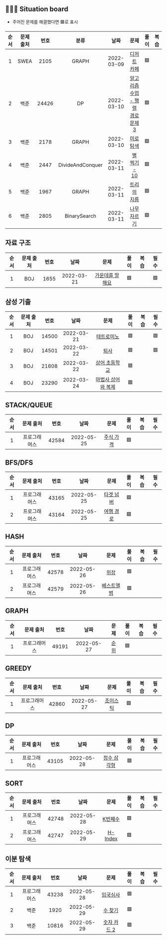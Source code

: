 ## 🧑🏽‍💻 Situation board
- 주어진 문제를 해결했다면 🟩로 표시

| 순서 | 문제 출처|번호| 분류     | 날짜     | 문제      | 풀이  | 복습  |
| :--------:| :--------: |:--------: | :--------: | :--------: | :--------: | :-------: | :-------: |
|1| SWEA     | 2105     |GRAPH|2022-03-09|[디저트 카페](https://swexpertacademy.com/main/code/problem/problemDetail.do?contestProbId=AV5VwAr6APYDFAWu) |🟩||
|2| 백준     | 24426    |DP|2022-03-10|[알고리즘 수업 - 행렬 경로 문제 3](https://www.acmicpc.net/problem/24426) |🟩|
|3| 백준     | 2178     |GRAPH|2022-03-10|[미로 탐색](https://www.acmicpc.net/problem/2178) |🟩|
|4| 백준     | 2447     |DivideAndConquer|2022-03-11|[별 찍기 - 10](https://www.acmicpc.net/problem/2447) |🟩|
|5| 백준     | 1967     |GRAPH|2022-03-11|[트리의 지름](https://www.acmicpc.net/problem/1967) |🟩|
|6| 백준     | 2805     |BinarySearch|2022-03-11|[나무 자르기](https://www.acmicpc.net/problem/2805) |🟩|

## 자료 구조
| 순서 | 문제 출처|번호| 날짜     | 문제      | 풀이  | 복습  | 필수  |
| :--------:| :--------: | :--------: | :--------: | :--------: | :-------: | :-------: | :-------: |
|1| BOJ     | 1655     |2022-03-21|[가운데를 말해요](https://www.acmicpc.net/problem/1655) |🟩| |🟩|

## 삼성 기출
| 순서 | 문제 출처|번호| 날짜     | 문제      | 풀이  | 복습  | 필수  |
| :--------:| :--------: | :--------: | :--------: | :--------: | :-------: | :-------: | :-------: |
|1| BOJ     | 14500     |2022-03-21|[테트로미노](https://www.acmicpc.net/problem/14500) |🟩| |🟩|
|2| BOJ     | 14501     |2022-03-22|[퇴사](https://www.acmicpc.net/problem/14501) |🟩| |🟩|
|3| BOJ     | 21608     |2022-03-22|[상어 초등학교](https://www.acmicpc.net/problem/21608) |🟩| ||
|4| BOJ     | 23290     |2022-03-24|[마법사 상어와 복제](https://www.acmicpc.net/problem/23290) |🟩| ||

## STACK/QUEUE
| 순서 | 문제 출처|번호| 날짜     | 문제      | 풀이  | 복습  | 필수  |
| :--------:| :--------: | :--------: | :--------: | :--------: | :-------: | :-------: | :-------: |
|1| 프로그래머스     | 42584     |2022-05-25|[주식 가격](https://programmers.co.kr/learn/courses/30/lessons/42584) |🟩| ||


## BFS/DFS
| 순서 | 문제 출처|번호| 날짜     | 문제      | 풀이  | 복습  | 필수  |
| :--------:| :--------: | :--------: | :--------: | :--------: | :-------: | :-------: | :-------: |
|1| 프로그래머스     | 43165     |2022-05-25|[타겟 넘버](https://programmers.co.kr/learn/courses/30/lessons/43165?language=java) |🟩| ||
|2| 프로그래머스     | 43164     |2022-05-25|[여행 경로](https://programmers.co.kr/learn/courses/30/lessons/43164?language=java) |🟩| ||

## HASH
| 순서 | 문제 출처|번호| 날짜     | 문제      | 풀이  | 복습  | 필수  |
| :--------:| :--------: | :--------: | :--------: | :--------: | :-------: | :-------: | :-------: |
|1| 프로그래머스     | 42578     |2022-05-26|[위장](https://programmers.co.kr/learn/courses/30/lessons/42578) |🟩| ||
|2| 프로그래머스     | 42579     |2022-05-26|[베스트앨범](https://programmers.co.kr/learn/courses/30/lessons/42579) |🟩| ||

## GRAPH
| 순서 | 문제 출처|번호| 날짜     | 문제      | 풀이  | 복습  | 필수  |
| :--------:| :--------: | :--------: | :--------: | :--------: | :-------: | :-------: | :-------: |
|1| 프로그래머스     | 49191     |2022-05-27|[순위](https://programmers.co.kr/learn/courses/30/lessons/49191) |🟩| ||

## GREEDY
| 순서 | 문제 출처|번호| 날짜     | 문제      | 풀이  | 복습  | 필수  |
| :--------:| :--------: | :--------: | :--------: | :--------: | :-------: | :-------: | :-------: |
|1| 프로그래머스     | 42860     |2022-05-27|[조이스틱](https://programmers.co.kr/learn/courses/30/lessons/42860) |🟩| ||

## DP
| 순서 | 문제 출처|번호| 날짜     | 문제      | 풀이  | 복습  | 필수  |
| :--------:| :--------: | :--------: | :--------: | :--------: | :-------: | :-------: | :-------: |
|1| 프로그래머스     | 43105     |2022-05-28|[정수 삼각형](https://programmers.co.kr/learn/courses/30/lessons/43105) |🟩| ||

## SORT
| 순서 | 문제 출처|번호| 날짜     | 문제      | 풀이  | 복습  | 필수  |
| :--------:| :--------: | :--------: | :--------: | :--------: | :-------: | :-------: | :-------: |
|1| 프로그래머스     | 42748     |2022-05-28|[K번째수](https://programmers.co.kr/learn/courses/30/lessons/42748) |🟩| ||
|2| 프로그래머스     | 42747     |2022-05-29|[H-Index](https://programmers.co.kr/learn/courses/30/lessons/42747) |🟩| ||

## 이분 탐색
| 순서 | 문제 출처|번호| 날짜     | 문제      | 풀이  | 복습  | 필수  |
| :--------:| :--------: | :--------: | :--------: | :--------: | :-------: | :-------: | :-------: |
|1| 프로그래머스     | 43238     |2022-05-28|[입국심사](https://programmers.co.kr/learn/courses/30/lessons/43238) |🟩| ||
|2| 백준     | 1920     |2022-05-29|[수 찾기](https://www.acmicpc.net/problem/1920) |🟩| ||
|3| 백준     | 10816     |2022-05-29|[숫자 카드 2](https://www.acmicpc.net/problem/10816) |🟩| ||